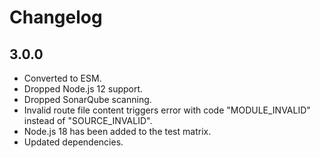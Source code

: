 # Changelog

## 3.0.0

* Converted to ESM.
* Dropped Node.js 12 support.
* Dropped SonarQube scanning.
* Invalid route file content triggers error with code "MODULE_INVALID" instead of "SOURCE_INVALID".
* Node.js 18 has been added to the test matrix.
* Updated dependencies.
